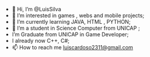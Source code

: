 - 👋 Hi, I’m @LuisSilva
- 👀 I’m interested in games , webs and mobile projects;
- 🌱 I’m currently learning JAVA, HTML , PYTHON;
- 💞️ I’m a student in Science Computer from UNICAP ;
- I’m Graduate from UNICAP in Game Developer;
- I already now C++, C#;
- 📫 How to reach me luiscardoso2311@gmail.com
  
<!---
Ziih/Ziih is a ✨ special ✨ repository because its `README.md` (this file) appears on your GitHub profile.
You can click the Preview link to take a look at your changes.
--->
